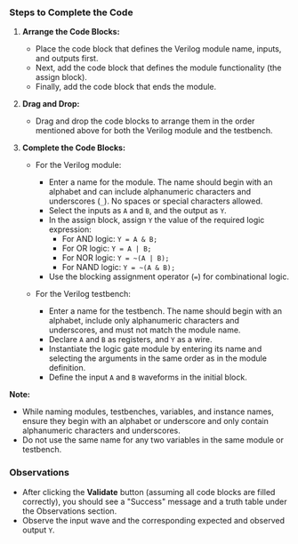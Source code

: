 ### Steps to Complete the Code

1. **Arrange the Code Blocks:**

   - Place the code block that defines the Verilog module name, inputs, and outputs first.
   - Next, add the code block that defines the module functionality (the assign block).
   - Finally, add the code block that ends the module.

2. **Drag and Drop:**

   - Drag and drop the code blocks to arrange them in the order mentioned above for both the Verilog module and the testbench.

3. **Complete the Code Blocks:**

   - For the Verilog module:

     - Enter a name for the module. The name should begin with an alphabet and can include alphanumeric characters and underscores (`_`). No spaces or special characters allowed.
     - Select the inputs as `A` and `B`, and the output as `Y`.
     - In the assign block, assign `Y` the value of the required logic expression:
       - For AND logic: `Y = A & B;`
       - For OR logic: `Y = A | B;`
       - For NOR logic: `Y = ~(A | B);`
       - For NAND logic: `Y = ~(A & B);`
     - Use the blocking assignment operator (`=`) for combinational logic.

   - For the Verilog testbench:
     - Enter a name for the testbench. The name should begin with an alphabet, include only alphanumeric characters and underscores, and must not match the module name.
     - Declare `A` and `B` as registers, and `Y` as a wire.
     - Instantiate the logic gate module by entering its name and selecting the arguments in the same order as in the module definition.
     - Define the input `A` and `B` waveforms in the initial block.

**Note:**

- While naming modules, testbenches, variables, and instance names, ensure they begin with an alphabet or underscore and only contain alphanumeric characters and underscores.
- Do not use the same name for any two variables in the same module or testbench.

### Observations

- After clicking the **Validate** button (assuming all code blocks are filled correctly), you should see a "Success" message and a truth table under the Observations section.
- Observe the input wave and the corresponding expected and observed output `Y`.
